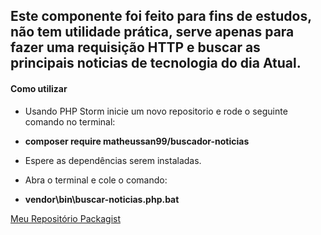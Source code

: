 ## Este componente foi feito para fins de estudos, não tem utilidade prática, serve apenas para fazer uma requisição HTTP e buscar as principais noticias de tecnologia do dia Atual.

#### Como utilizar

- Usando PHP Storm inicie um novo repositorio e rode o seguinte comando no terminal: 

- **composer require matheussan99/buscador-noticias**

- Espere as dependências serem instaladas.

- Abra o terminal e cole o comando: 

- **vendor\bin\buscar-noticias.php.bat**

<a href="https://packagist.org/packages/matheussan99/buscador-noticias">Meu Repositório Packagist</a>

